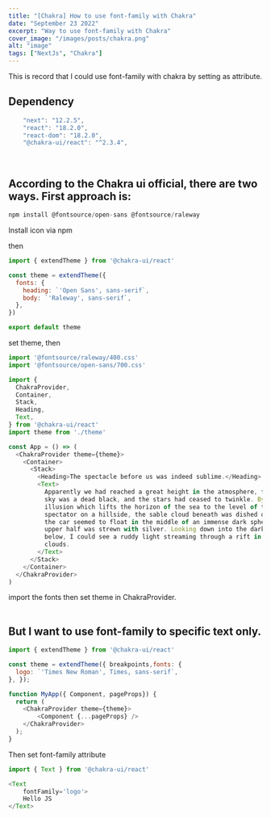 ```yaml
---
title: "[Chakra] How to use font-family with Chakra"
date: "September 23 2022"
excerpt: "Way to use font-family with Chakra"
cover_image: "/images/posts/chakra.png"
alt: "image"
tags: ["NextJs", "Chakra"]
---
```


This is record that I could use font-family with chakra by setting as attribute.
<br>
## Dependency

```javascript
    "next": "12.2.5",
    "react": "18.2.0",
    "react-dom": "18.2.0",
    "@chakra-ui/react": "^2.3.4",
```
<br>

## According to the Chakra ui official, there are two ways. First approach is:

```javascript
npm install @fontsource/open-sans @fontsource/raleway
```
Install icon via npm

then

```javascript
import { extendTheme } from '@chakra-ui/react'

const theme = extendTheme({
  fonts: {
    heading: `'Open Sans', sans-serif`,
    body: `'Raleway', sans-serif`,
  },
})

export default theme
```
set theme, then
```javascript
import '@fontsource/raleway/400.css'
import '@fontsource/open-sans/700.css'

import {
  ChakraProvider,
  Container,
  Stack,
  Heading,
  Text,
} from '@chakra-ui/react'
import theme from './theme'

const App = () => (
  <ChakraProvider theme={theme}>
    <Container>
      <Stack>
        <Heading>The spectacle before us was indeed sublime.</Heading>
        <Text>
          Apparently we had reached a great height in the atmosphere, for the
          sky was a dead black, and the stars had ceased to twinkle. By the same
          illusion which lifts the horizon of the sea to the level of the
          spectator on a hillside, the sable cloud beneath was dished out, and
          the car seemed to float in the middle of an immense dark sphere, whose
          upper half was strewn with silver. Looking down into the dark gulf
          below, I could see a ruddy light streaming through a rift in the
          clouds.
        </Text>
      </Stack>
    </Container>
  </ChakraProvider>
)
```
import the fonts then set theme in ChakraProvider.
<br>
<br>

## But I want to use font-family to specific text only. 

```javascript
import { extendTheme } from '@chakra-ui/react'

const theme = extendTheme({ breakpoints,fonts: {
  logo: `'Times New Roman', Times, sans-serif`,   
}, });

function MyApp({ Component, pageProps}) {
  return (
    <ChakraProvider theme={theme}>
        <Component {...pageProps} />
    </ChakraProvider>
  );
}
```
Then set font-family attribute

```javascript
import { Text } from '@chakra-ui/react'

<Text
    fontFamily='logo'>
    Hello JS
</Text>
```
